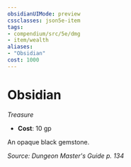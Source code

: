 ```yaml
---
obsidianUIMode: preview
cssclasses: json5e-item
tags:
- compendium/src/5e/dmg
- item/wealth
aliases: 
- "Obsidian"
cost: 1000
---
```

# Obsidian
*Treasure*  

- **Cost**: 10 gp

An opaque black gemstone.

*Source: Dungeon Master's Guide p. 134*